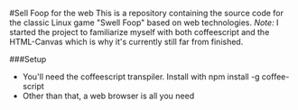 #Sell Foop for the web
This is a repository containing the source code for the classic Linux game "Swell Foop" based on web technologies.
*Note:* I started the project to familiarize myself with both coffeescript and the HTML-Canvas which is why it's currently still far from finished.

###Setup
- You'll need the coffeescript transpiler. Install with npm install -g coffee-script
- Other than that, a web browser is all you need

